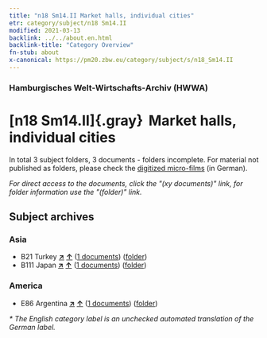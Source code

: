 ```yaml
---
title: "n18 Sm14.II Market halls, individual cities"
etr: category/subject/n18 Sm14.II
modified: 2021-03-13
backlink: ../../about.en.html
backlink-title: "Category Overview"
fn-stub: about
x-canonical: https://pm20.zbw.eu/category/subject/s/n18_Sm14.II
---
```


### Hamburgisches Welt-Wirtschafts-Archiv (HWWA)
# [n18 Sm14.II]{.gray}&#8201; Market halls, individual cities&#160; 





In total 3 subject folders, 3 documents - folders incomplete.
For material not published as folders, please check the [digitized micro-films](/film/h1_sh.de.html) (in German).

_For direct access to the documents, click the "(xy documents)" link, for folder information use the "(folder)" link._

## Subject archives



### Asia

- B21 Turkey [**&nearr;**](../../../geo/i/141111/about.en.html "Turkey (all folders)") [**&uarr;**](../../../geo/about.en.html#B21 "Country category system") (<a href="https://pm20.zbw.eu/dfgview/sh/141111,145277" title="about: Turkey : Market halls, individual cities" target="_blank">1 documents</a>) ([folder](../../../../folder/sh/1411xx/141111/1452xx/145277/about.en.html))
- B111 Japan [**&nearr;**](../../../geo/i/141272/about.en.html "Japan (all folders)") [**&uarr;**](../../../geo/about.en.html#B111 "Country category system") (<a href="https://pm20.zbw.eu/dfgview/sh/141272,145277" title="about: Japan : Market halls, individual cities" target="_blank">1 documents</a>) ([folder](../../../../folder/sh/1412xx/141272/1452xx/145277/about.en.html))

### America

- E86 Argentina [**&nearr;**](../../../geo/i/141692/about.en.html "Argentina (all folders)") [**&uarr;**](../../../geo/about.en.html#E86 "Country category system") (<a href="https://pm20.zbw.eu/dfgview/sh/141692,145277" title="about: Argentina : Market halls, individual cities" target="_blank">1 documents</a>) ([folder](../../../../folder/sh/1416xx/141692/1452xx/145277/about.en.html))


_* The English category label is an unchecked automated translation of the German label._

